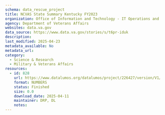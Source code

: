 ```yaml
---
schema: data_rescue_project 
title: NCVAS State Summary Kentucky FY2023
organization: Office of Information and Technology - IT Operations and Services (ITOPS)
agency: Department of Veterans Affairs
websites: data.va.gov
data_source: https://www.data.va.gov/stories/s/t6pr-iduk
description: 
last_modified: 2025-04-23
metadata_available: No
metadata_url: 
category:
  - Science & Research 
  - Military & Veterans Affairs 
resources:
  - id: 828
    url: https://www.datalumos.org/datalumos/project/226427/version/V1/view
    format: NUMBERS
    status: Finished
    size: 0.0
    download_date: 2025-04-11
    maintainer: DRP, DL
    notes: 
---
```

